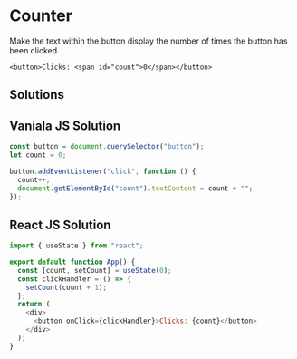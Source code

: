 # Counter

Make the text within the button display the number of times the button has been clicked.

```htmls
<button>Clicks: <span id="count">0</span></button>
```

## Solutions

## Vaniala JS Solution

```js
const button = document.querySelector("button");
let count = 0;

button.addEventListener("click", function () {
  count++;
  document.getElementById("count").textContent = count + "";
});
```

## React JS Solution

```js
import { useState } from "react";

export default function App() {
  const [count, setCount] = useState(0);
  const clickHandler = () => {
    setCount(count + 1);
  };
  return (
    <div>
      <button onClick={clickHandler}>Clicks: {count}</button>
    </div>
  );
}
```
